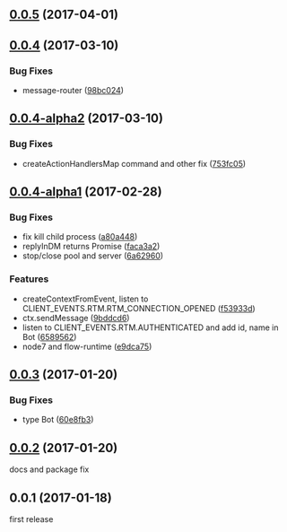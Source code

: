 <a name="0.0.5"></a>
## [0.0.5](https://github.com/koack/koack/compare/v0.0.4...v0.0.5) (2017-04-01)


<a name="0.0.4"></a>
## [0.0.4](https://github.com/koack/koack/compare/v0.0.4-alpha2...v0.0.4) (2017-03-10)


### Bug Fixes

* message-router ([98bc024](https://github.com/koack/koack/commit/98bc024))


<a name="0.0.4-alpha2"></a>
## [0.0.4-alpha2](https://github.com/koack/koack/compare/v0.0.4-alpha1...v0.0.4-alpha2) (2017-03-10)


### Bug Fixes

* createActionHandlersMap command and other fix ([753fc05](https://github.com/koack/koack/commit/753fc05))


<a name="0.0.4-alpha1"></a>
## [0.0.4-alpha1](https://github.com/koack/koack/compare/v0.0.3...v0.0.4-alpha1) (2017-02-28)


### Bug Fixes

* fix kill child process ([a80a448](https://github.com/koack/koack/commit/a80a448))
* replyInDM returns Promise ([faca3a2](https://github.com/koack/koack/commit/faca3a2))
* stop/close pool and server ([6a62960](https://github.com/koack/koack/commit/6a62960))

### Features

* createContextFromEvent, listen to CLIENT_EVENTS.RTM.RTM_CONNECTION_OPENED ([f53933d](https://github.com/koack/koack/commit/f53933d))
* ctx.sendMessage ([9bddcd6](https://github.com/koack/koack/commit/9bddcd6))
* listen to CLIENT_EVENTS.RTM.AUTHENTICATED and add id, name in Bot ([6589562](https://github.com/koack/koack/commit/6589562))
* node7 and flow-runtime ([e9dca75](https://github.com/koack/koack/commit/e9dca75))


<a name="0.0.3"></a>
## [0.0.3](https://github.com/koack/koack/compare/v0.0.2...v0.0.3) (2017-01-20)


### Bug Fixes

* type Bot ([60e8fb3](https://github.com/koack/koack/commit/60e8fb3))


<a name="0.0.2"></a>
## [0.0.2](https://github.com/koack/koack/compare/v0.0.1...v0.0.2) (2017-01-20)

docs and package fix


<a name="0.0.1"></a>
## 0.0.1 (2017-01-18)

first release
